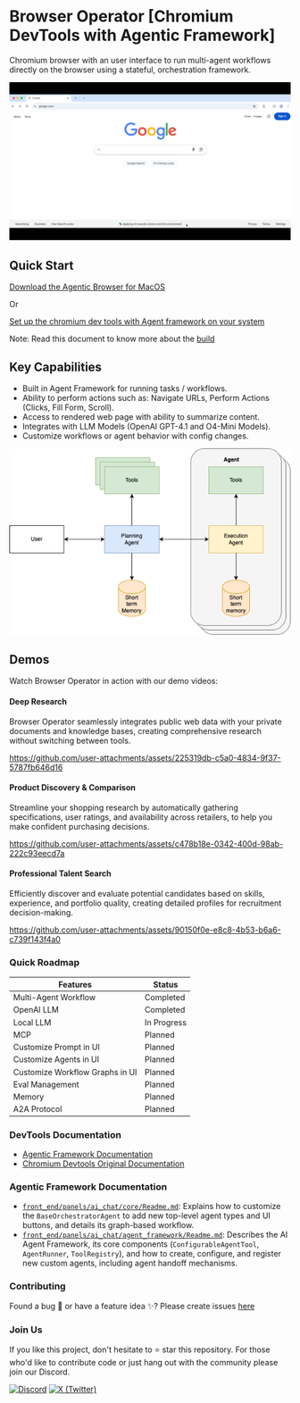 # Browser Operator [Chromium DevTools with Agentic Framework]

Chromium browser with an user interface to run multi-agent workflows directly on the browser using a stateful, orchestration framework.


![Live Demo](front_end/panels/ai_chat/docs/demo.gif)


## Quick Start

[Download the Agentic Browser for MacOS](https://github.com/tysonthomas9/browser-operator-devtools-frontend/releases)

Or

[Set up the chromium dev tools with Agent framework on your system](front_end/panels/ai_chat/Readme.md)

Note: Read this document to know more about the [build](front_end/panels/ai_chat/docs/PreBuilt.md)

## Key Capabilities

* Built in Agent Framework for running tasks / workflows.
* Ability to perform actions such as: Navigate URLs, Perform Actions (Clicks, Fill Form, Scroll).
* Access to rendered web page with ability to summarize content.
* Integrates with LLM Models (OpenAI GPT-4.1 and O4-Mini Models).
* Customize workflows or agent behavior with config changes.

![Architecture Flow](front_end/panels/ai_chat/docs/ArchitectureFlow.png)

## Demos

Watch Browser Operator in action with our demo videos:

#### Deep Research
Browser Operator seamlessly integrates public web data with your private documents and knowledge bases, creating comprehensive research without switching between tools.

https://github.com/user-attachments/assets/225319db-c5a0-4834-9f37-5787fb646d16

#### Product Discovery & Comparison
Streamline your shopping research by automatically gathering specifications, user ratings, and availability across retailers, to help you make confident purchasing decisions.

https://github.com/user-attachments/assets/c478b18e-0342-400d-98ab-222c93eecd7a

#### Professional Talent Search
Efficiently discover and evaluate potential candidates based on skills, experience, and portfolio quality, creating detailed profiles for recruitment decision-making.

https://github.com/user-attachments/assets/90150f0e-e8c8-4b53-b6a6-c739f143f4a0

### Quick Roadmap

|Features| Status |
|--|--|
| Multi-Agent Workflow | Completed |
| OpenAI LLM | Completed |
| Local LLM | In Progress |
| MCP | Planned |
| Customize Prompt in UI| Planned |
| Customize Agents in UI| Planned |
| Customize Workflow Graphs in UI| Planned |
| Eval Management | Planned |
| Memory | Planned |
| A2A Protocol | Planned |

### DevTools Documentation

- [Agentic Framework Documentation](front_end/panels/ai_chat/Readme.md)
- [Chromium Devtools Original Documentation](https://chromium.googlesource.com/devtools/devtools-frontend/+/main/docs/README.md)

### Agentic Framework Documentation

*   [`front_end/panels/ai_chat/core/Readme.md`](front_end/panels/ai_chat/core/Readme.md): Explains how to customize the `BaseOrchestratorAgent` to add new top-level agent types and UI buttons, and details its graph-based workflow.
*   [`front_end/panels/ai_chat/agent_framework/Readme.md`](front_end/panels/ai_chat/agent_framework/Readme.md): Describes the AI Agent Framework, its core components (`ConfigurableAgentTool`, `AgentRunner`, `ToolRegistry`), and how to create, configure, and register new custom agents, including agent handoff mechanisms.

### Contributing

Found a bug 🐛 or have a feature idea ✨? Please create issues [here](https://github.com/tysonthomas9/browser-operator-devtools-frontend/issues)

### Join Us

If you like this project, don't hesitate to ⭐ star this repository. For those who'd like to contribute code or just hang out with the community please join our Discord.

[![Discord](https://img.shields.io/badge/Discord-5865F2?style=for-the-badge&logo=discord&logoColor=white)](https://discord.gg/JKYuuubr)
[![X (Twitter)](https://img.shields.io/badge/X_(Twitter)-000000?style=for-the-badge&logo=x&logoColor=white)](https://x.com/BrowserOperator)
